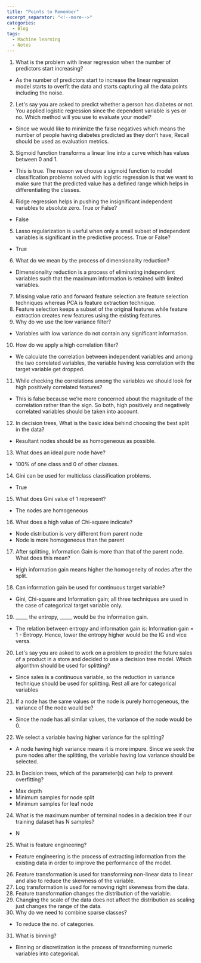 ```yaml
---
title: "Points to Remember"
excerpt_separator: "<!--more-->"
categories:
  - Blog
tags:
  - Machine learning
  - Notes
---
```


1. What is the problem with linear regression when the number of predictors start increasing?
- As the number of predictors start to increase the linear regression model starts to overfit the data and starts capturing all the data points including the noise.

2. Let's say you are asked to predict whether a person has diabetes or not. You applied logistic regression since the dependent variable is yes or no. Which method will    you use to evaluate your model?
- Since we would like to minimize the false negatives which means the number of people having diabetes predicted as they don’t have, Recall should be used as evaluation   metrics.

3. Sigmoid function transforms a linear line into a curve which has values between 0 and 1.
- This is true. The reason we choose a sigmoid function to model classification problems solved with logistic regression is that we want to make sure that the predicted value has a defined range which helps in differentiating the classes.

4. Ridge regression helps in pushing the insignificant independent variables to absolute zero. True or False?
- False

5. Lasso regularization is useful when only a small subset of independent variables is significant in the predictive process. True or False?
- True

6. What do we mean by the process of dimensionality reduction?
- Dimensionality reduction is a process of eliminating independent variables such that the maximum information is retained with limited variables.

7. Missing value ratio and forward feature selection are feature selection techniques whereas PCA is feature extraction technique.
8. Feature selection keeps a subset of the original features while feature extraction creates new features using the existing features.
9. Why do we use the low variance filter?
- Variables with low variance do not contain any significant information. 
10. How do we apply a high correlation filter?
- We calculate the correlation between independent variables and among the two correlated variables, the variable having less correlation with the target variable get dropped.
11. While checking the correlations among the variables we should look for high positively correlated features?
- This is false because we’re more concerned about the magnitude of the correlation rather than the sign. So both, high positively and negatively correlated variables should be taken into account.
12. In decision trees, What is the basic idea behind choosing the best split in the data?
- Resultant nodes should be as homogeneous as possible.
13. What does an ideal pure node have?
- 100% of one class and 0 of other classes.
14. Gini can be used for multiclass classification problems.
- True
15. What does Gini value of 1 represent?
- The nodes are homogeneous
16. What does a high value of Chi-square indicate?
- Node distribution is very different from parent node
- Node is more homogeneous than the parent
17. After splitting, Information Gain is more than that of the parent node. What does this mean?
- High information gain means higher the homogeneity of nodes after the split.
18. Can information gain be used for continuous target variable?
- Gini, Chi-square and Information gain; all three techniques are used in the case of categorical target variable only.
19. _____ the entropy, _____ would be the information gain.
- The relation between entropy and information gain is: Information gain = 1 - Entropy. Hence, lower the entropy higher would be the IG and vice versa.
20. Let's say you are asked to work on a problem to predict the future sales of a product in a store and decided to use a decision tree model. Which algorithm should be used for splitting?
- Since sales is a continuous variable, so the reduction in variance technique should be used for splitting. Rest all are for categorical variables
21. If a node has the same values or the node is purely homogeneous, the variance of the node would be?
- Since the node has all similar values, the variance of the node would be 0.
22. We select a variable having higher variance for the splitting?
- A node having high variance means it is more impure. Since we seek the pure nodes after the splitting, the variable having low variance should be selected.
23. In Decision trees, which of the parameter(s) can help to prevent overfitting?
- Max depth
- Minimum samples for node split
- Minimum samples for leaf node
24. What is the maximum number of terminal nodes in a decision tree if our training dataset has N samples?
- N
25. What is feature engineering?
- Feature engineering is the process of extracting information from the existing data in order to improve the performance of the model.
26. Feature transformation is used for transforming non-linear data to linear and also to reduce the skewness of the variable.
27. Log transformation is used for removing right skewness from the data.
28. Feature transformation changes the distribution of the variable.
29. Changing the scale of the data does not affect the distribution as scaling just changes the range of the data.
30. Why do we need to combine sparse classes?
- To reduce the no. of categories.
31. What is binning?
- Binning or discretization is the process of transforming numeric variables into categorical.
 
